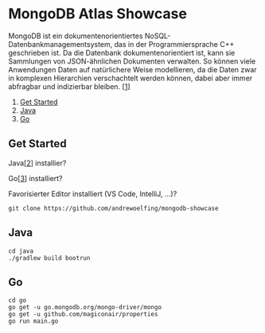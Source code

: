 # MongoDB Atlas Showcase

MongoDB ist ein dokumentenorientiertes NoSQL-Datenbankmanagementsystem, das in der Programmiersprache C++ geschrieben ist. Da die Datenbank dokumentenorientiert ist, kann sie Sammlungen von JSON-ähnlichen Dokumenten verwalten. So können viele Anwendungen Daten auf natürlichere Weise modellieren, da die Daten zwar in komplexen Hierarchien verschachtelt werden können, dabei aber immer abfragbar und indizierbar bleiben. [[1](https://de.wikipedia.org/wiki/MongoDB)]

1) [Get Started](#getstarted)
2) [Java](#java)
3) [Go](#go)

<a name="getstarted"></a>
## Get Started

Java[[2](https://openjdk.java.net/)] installier?

Go[[3](https://golang.org/)] installiert?

Favorisierter Editor installiert (VS Code, IntelliJ, ...)?

```
git clone https://github.com/andrewoelfing/mongodb-showcase
```


<a name="java"></a>
## Java

```
cd java
./gradlew build bootrun
```

<a name="go"></a>
## Go

```
cd go
go get -u go.mongodb.org/mongo-driver/mongo		
go get -u github.com/magiconair/properties
go run main.go
```

